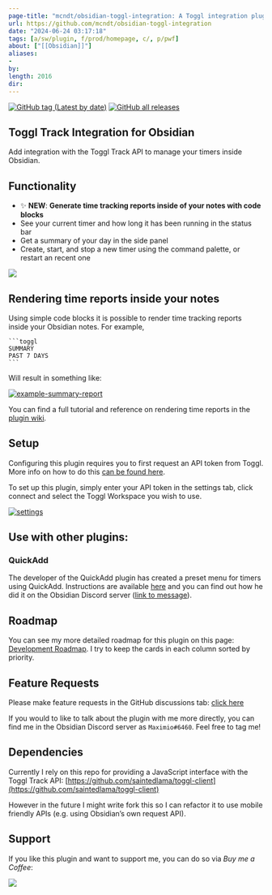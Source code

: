 ```yaml
---
page-title: "mcndt/obsidian-toggl-integration: A Toggl integration plugin for the popular knowledge base application Obsidian."
url: https://github.com/mcndt/obsidian-toggl-integration
date: "2024-06-24 03:17:18"
tags: [a/sw/plugin, f/prod/homepage, c/, p/pwf]
about: ["[[Obsidian]]"]
aliases: 
- 
by: 
length: 2016
dir: 
---
```


[![GitHub tag (Latest by date)](https://camo.githubusercontent.com/a17ea2606e69ec581e2363e7865d1c079e857ab0d38e91de9faf7e0fe4e7a382/68747470733a2f2f696d672e736869656c64732e696f2f6769746875622f762f7461672f6d636e64742f6f6273696469616e2d746f67676c2d696e746567726174696f6e)](https://github.com/mcndt/obsidian-toggl-integration/releases) [![GitHub all releases](https://camo.githubusercontent.com/b879300ecbf6b771be20e9b8c2d149a5205ed6923334895685987bd2e82be614/68747470733a2f2f696d672e736869656c64732e696f2f6769746875622f646f776e6c6f6164732f6d636e64742f6f6273696469616e2d746f67676c2d696e746567726174696f6e2f746f74616c)](https://camo.githubusercontent.com/b879300ecbf6b771be20e9b8c2d149a5205ed6923334895685987bd2e82be614/68747470733a2f2f696d672e736869656c64732e696f2f6769746875622f646f776e6c6f6164732f6d636e64742f6f6273696469616e2d746f67676c2d696e746567726174696f6e2f746f74616c)

## Toggl Track Integration for Obsidian

[](https://github.com/mcndt/obsidian-toggl-integration#toggl-track-integration-for-obsidian)

Add integration with the Toggl Track API to manage your timers inside Obsidian.

## Functionality

[](https://github.com/mcndt/obsidian-toggl-integration#functionality)

-   ✨ **NEW**: **Generate time tracking reports inside of your notes with code blocks**
-   See your current timer and how long it has been running in the status bar
-   Get a summary of your day in the side panel
-   Create, start, and stop a new timer using the command palette, or restart an recent one

[![](https://raw.githubusercontent.com/mcndt/obsidian-toggl-integration/master/demo2.gif)](https://raw.githubusercontent.com/mcndt/obsidian-toggl-integration/master/demo2.gif)

## Rendering time reports inside your notes

[](https://github.com/mcndt/obsidian-toggl-integration#rendering-time-reports-inside-your-notes)

Using simple code blocks it is possible to render time tracking reports inside your Obsidian notes. For example,

````
```toggl
SUMMARY
PAST 7 DAYS
```
````

Will result in something like:

[![example-summary-report](https://user-images.githubusercontent.com/23149353/148293946-4e70ede9-0a9f-401e-af4b-f954caaeed84.png)](https://user-images.githubusercontent.com/23149353/148293946-4e70ede9-0a9f-401e-af4b-f954caaeed84.png)

You can find a full tutorial and reference on rendering time reports in the [plugin wiki](https://github.com/mcndt/obsidian-toggl-integration/wiki/Toggl-Query-Language-\(TQL\)-Reference).

## Setup

[](https://github.com/mcndt/obsidian-toggl-integration#setup)

Configuring this plugin requires you to first request an API token from Toggl. More info on how to do this [can be found here](https://support.toggl.com/en/articles/3116844-where-is-my-api-token-located).

To set up this plugin, simply enter your API token in the settings tab, click connect and select the Toggl Workspace you wish to use.

[![settings](https://raw.githubusercontent.com/mcndt/obsidian-toggl-integration/master/settings.png)](https://raw.githubusercontent.com/mcndt/obsidian-toggl-integration/master/settings.png)

## Use with other plugins:

[](https://github.com/mcndt/obsidian-toggl-integration#use-with-other-plugins)

### QuickAdd

[](https://github.com/mcndt/obsidian-toggl-integration#quickadd)

The developer of the QuickAdd plugin has created a preset menu for timers using QuickAdd. Instructions are available [here](https://github.com/chhoumann/quickadd/blob/master/docs/docs/Examples/Macro_TogglManager.md) and you can find out how he did it on the Obsidian Discord server ([link to message](https://discord.com/channels/686053708261228577/707816848615407697/876069796553293835)).

## Roadmap

[](https://github.com/mcndt/obsidian-toggl-integration#roadmap)

You can see my more detailed roadmap for this plugin on this page: [Development Roadmap](https://github.com/mcndt/obsidian-toggl-integration/projects/1). I try to keep the cards in each column sorted by priority.

## Feature Requests

[](https://github.com/mcndt/obsidian-toggl-integration#feature-requests)

Please make feature requests in the GitHub discussions tab: [click here](https://github.com/mcndt/obsidian-toggl-integration/discussions/categories/feature-requests)

If you would to like to talk about the plugin with me more directly, you can find me in the Obsidian Discord server as `Maximio#6460`. Feel free to tag me!

## Dependencies

[](https://github.com/mcndt/obsidian-toggl-integration#dependencies)

Currently I rely on this repo for providing a JavaScript interface with the Toggl Track API: [https://github.com/saintedlama/toggl-client](https://github.com/saintedlama/toggl-client)

However in the future I might write fork this so I can refactor it to use mobile friendly APIs (e.g. using Obsidian’s own request API).

## Support

[](https://github.com/mcndt/obsidian-toggl-integration#support)

If you like this plugin and want to support me, you can do so via *Buy me a Coffee*:

[![](https://camo.githubusercontent.com/32b8ec6b5d70821195133ee361a3628c23f62c55fcadb5ee0c0e90a6e918bec4/68747470733a2f2f696d672e6275796d6561636f666665652e636f6d2f627574746f6e2d6170692f3f746578743d427579206d65206120636f6666656526656d6f6a693d26736c75673d6d636e647426627574746f6e5f636f6c6f75723d35463746464626666f6e745f636f6c6f75723d66666666666626666f6e745f66616d696c793d496e746572266f75746c696e655f636f6c6f75723d30303030303026636f666665655f636f6c6f75723d464644443030)](https://www.buymeacoffee.com/mcndt)